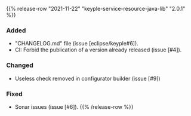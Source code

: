 {{% release-row "2021-11-22" "keyple-service-resource-java-lib" "2.0.1" %}} 
### Added - "CHANGELOG.md" file (issue [eclipse/keyple#6]). - CI: Forbid the publication of a version already released (issue [#4]). ### Changed - Useless check removed in configurator builder (issue [#9]) ### Fixed - Sonar issues (issue [#6]).
{{% /release-row %}}
